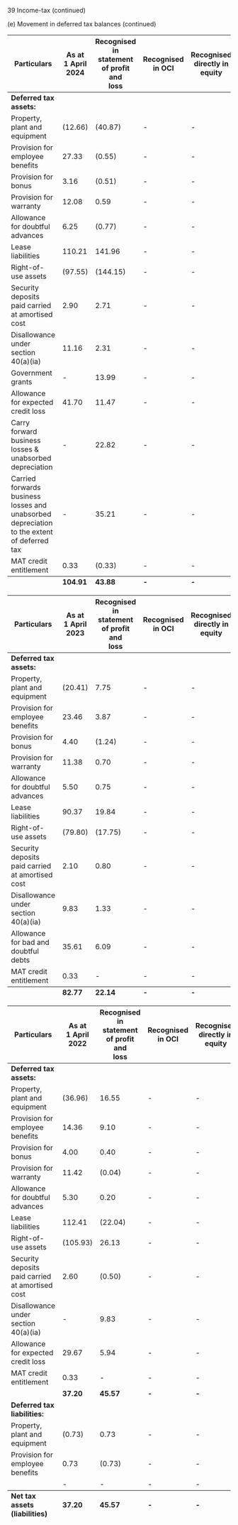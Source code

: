 39 Income-tax (continued)

(e) Movement in deferred tax balances (continued)

<table><thead><tr><th>Particulars</th><th>As at<br>1 April 2024</th><th>Recognised in<br>statement of profit and<br>loss</th><th>Recognised<br>in OCI</th><th>Recognised<br>directly in equity</th><th>Others</th><th>As at<br>31 March 2025</th></tr></thead><tbody><tr><td><strong>Deferred tax assets:</strong></td><td></td><td></td><td></td><td></td><td></td><td></td></tr><tr><td>Property, plant and equipment</td><td>(12.66)</td><td>(40.87)</td><td>-</td><td>-</td><td>-</td><td>(53.53)</td></tr><tr><td>Provision for employee benefits</td><td>27.33</td><td>(0.55)</td><td>-</td><td>-</td><td>-</td><td>26.78</td></tr><tr><td>Provision for bonus</td><td>3.16</td><td>(0.51)</td><td>-</td><td>-</td><td>-</td><td>2.65</td></tr><tr><td>Provision for warranty</td><td>12.08</td><td>0.59</td><td>-</td><td>-</td><td>-</td><td>12.67</td></tr><tr><td>Allowance for doubtful advances</td><td>6.25</td><td>(0.77)</td><td>-</td><td>-</td><td>-</td><td>5.48</td></tr><tr><td>Lease liabilities</td><td>110.21</td><td>141.96</td><td>-</td><td>-</td><td>-</td><td>252.17</td></tr><tr><td>Right-of-use assets</td><td>(97.55)</td><td>(144.15)</td><td>-</td><td>-</td><td>-</td><td>(241.70)</td></tr><tr><td>Security deposits paid carried at amortised cost</td><td>2.90</td><td>2.71</td><td>-</td><td>-</td><td>-</td><td>5.61</td></tr><tr><td>Disallowance under section 40(a)(ia)</td><td>11.16</td><td>2.31</td><td>-</td><td>-</td><td>-</td><td>13.47</td></tr><tr><td>Government grants</td><td>-</td><td>13.99</td><td>-</td><td>-</td><td>-</td><td>13.99</td></tr><tr><td>Allowance for expected credit loss</td><td>41.70</td><td>11.47</td><td>-</td><td>-</td><td>-</td><td>53.17</td></tr><tr><td>Carry forward business losses &amp; unabsorbed<br>depreciation</td><td>-</td><td>22.82</td><td>-</td><td>-</td><td>-</td><td>22.82</td></tr><tr><td>Carried forwards business losses and unabsorbed<br>depreciation to the extent of deferred tax</td><td>-</td><td>35.21</td><td>-</td><td>-</td><td>-</td><td>35.21</td></tr><tr><td>MAT credit entitlement</td><td>0.33</td><td>(0.33)</td><td>-</td><td>-</td><td>-</td><td>-</td></tr></tbody><tfoot><tr><td></td><td><strong>104.91</strong></td><td><strong>43.88</strong></td><td><strong>-</strong></td><td><strong>-</strong></td><td><strong>-</strong></td><td><strong>148.79</strong></td></tr></tfoot></table>

<table><thead><tr><th>Particulars</th><th>As at<br>1 April 2023</th><th>Recognised in<br>statement of profit and<br>loss</th><th>Recognised<br>in OCI</th><th>Recognised<br>directly in equity</th><th>Others</th><th>As at<br>31 March 2024</th></tr></thead><tbody><tr><td><strong>Deferred tax assets:</strong></td><td></td><td></td><td></td><td></td><td></td><td></td></tr><tr><td>Property, plant and equipment</td><td>(20.41)</td><td>7.75</td><td>-</td><td>-</td><td>-</td><td>(12.66)</td></tr><tr><td>Provision for employee benefits</td><td>23.46</td><td>3.87</td><td>-</td><td>-</td><td>-</td><td>27.33</td></tr><tr><td>Provision for bonus</td><td>4.40</td><td>(1.24)</td><td>-</td><td>-</td><td>-</td><td>3.16</td></tr><tr><td>Provision for warranty</td><td>11.38</td><td>0.70</td><td>-</td><td>-</td><td>-</td><td>12.08</td></tr><tr><td>Allowance for doubtful advances</td><td>5.50</td><td>0.75</td><td>-</td><td>-</td><td>-</td><td>6.25</td></tr><tr><td>Lease liabilities</td><td>90.37</td><td>19.84</td><td>-</td><td>-</td><td>-</td><td>110.21</td></tr><tr><td>Right-of-use assets</td><td>(79.80)</td><td>(17.75)</td><td>-</td><td>-</td><td>-</td><td>(97.55)</td></tr><tr><td>Security deposits paid carried at amortised cost</td><td>2.10</td><td>0.80</td><td>-</td><td>-</td><td>-</td><td>2.90</td></tr><tr><td>Disallowance under section 40(a)(ia)</td><td>9.83</td><td>1.33</td><td>-</td><td>-</td><td>-</td><td>11.16</td></tr><tr><td>Allowance for bad and doubtful debts</td><td>35.61</td><td>6.09</td><td>-</td><td>-</td><td>-</td><td>41.70</td></tr><tr><td>MAT credit entitlement</td><td>0.33</td><td>-</td><td>-</td><td>-</td><td>-</td><td>0.33</td></tr></tbody><tfoot><tr><td></td><td><strong>82.77</strong></td><td><strong>22.14</strong></td><td><strong>-</strong></td><td><strong>-</strong></td><td><strong>-</strong></td><td><strong>104.91</strong></td></tr></tfoot></table>

<table><thead><tr><th>Particulars</th><th>As at<br>1 April 2022</th><th>Recognised in<br>statement of profit and<br>loss</th><th>Recognised<br>in OCI</th><th>Recognised<br>directly in equity</th><th>Others</th><th>As at<br>31 March 2023</th></tr></thead><tbody><tr><td><strong>Deferred tax assets:</strong></td><td></td><td></td><td></td><td></td><td></td><td></td></tr><tr><td>Property, plant and equipment</td><td>(36.96)</td><td>16.55</td><td>-</td><td>-</td><td>-</td><td>(20.41)</td></tr><tr><td>Provision for employee benefits</td><td>14.36</td><td>9.10</td><td>-</td><td>-</td><td>-</td><td>23.46</td></tr><tr><td>Provision for bonus</td><td>4.00</td><td>0.40</td><td>-</td><td>-</td><td>-</td><td>4.40</td></tr><tr><td>Provision for warranty</td><td>11.42</td><td>(0.04)</td><td>-</td><td>-</td><td>-</td><td>11.38</td></tr><tr><td>Allowance for doubtful advances</td><td>5.30</td><td>0.20</td><td>-</td><td>-</td><td>-</td><td>5.50</td></tr><tr><td>Lease liabilities</td><td>112.41</td><td>(22.04)</td><td>-</td><td>-</td><td>-</td><td>90.37</td></tr><tr><td>Right-of-use assets</td><td>(105.93)</td><td>26.13</td><td>-</td><td>-</td><td>-</td><td>(79.80)</td></tr><tr><td>Security deposits paid carried at amortised cost</td><td>2.60</td><td>(0.50)</td><td>-</td><td>-</td><td>-</td><td>2.10</td></tr><tr><td>Disallowance under section 40(a)(ia)</td><td>-</td><td>9.83</td><td>-</td><td>-</td><td>-</td><td>9.83</td></tr><tr><td>Allowance for expected credit loss</td><td>29.67</td><td>5.94</td><td>-</td><td>-</td><td>-</td><td>35.61</td></tr><tr><td>MAT credit entitlement</td><td>0.33</td><td>-</td><td>-</td><td>-</td><td>-</td><td>0.33</td></tr><tr><td></td><td><strong>37.20</strong></td><td><strong>45.57</strong></td><td><strong>-</strong></td><td><strong>-</strong></td><td><strong>-</strong></td><td><strong>82.77</strong></td></tr><tr><td><strong>Deferred tax liabilities:</strong></td><td></td><td></td><td></td><td></td><td></td><td></td></tr><tr><td>Property, plant and equipment</td><td>(0.73)</td><td>0.73</td><td>-</td><td>-</td><td>-</td><td>-</td></tr><tr><td>Provision for employee benefits</td><td>0.73</td><td>(0.73)</td><td>-</td><td>-</td><td>-</td><td>-</td></tr><tr><td></td><td>-</td><td>-</td><td>-</td><td>-</td><td>-</td><td>-</td></tr></tbody><tfoot><tr><td><strong>Net tax assets (liabilities)</strong></td><td><strong>37.20</strong></td><td><strong>45.57</strong></td><td><strong>-</strong></td><td><strong>-</strong></td><td><strong>-</strong></td><td><strong>82.77</strong></td></tr></tfoot></table>